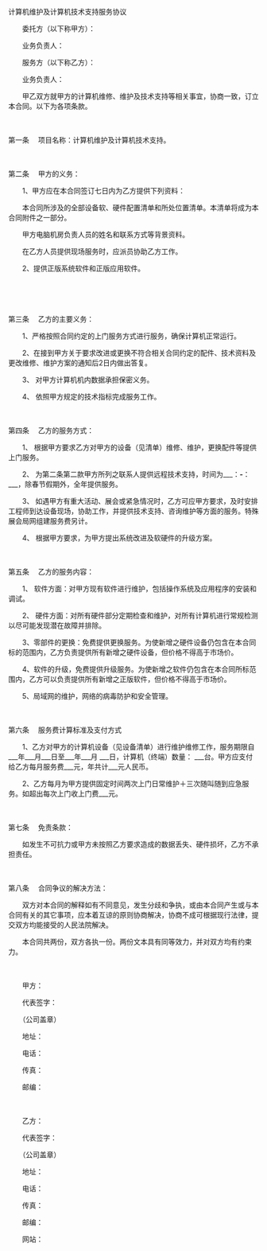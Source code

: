 



计算机维护及计算机技术支持服务协议



 

　　委托方（以下称甲方）：

　　业务负责人：　　

　　服务方（以下称乙方）：

　　业务负责人：　　

　　甲乙双方就甲方的计算机维修、维护及技术支持等相关事宜，协商一致，订立本合同。以下为各项条款。

　　

第一条
　项目名称：计算机维护及计算机技术支持。

　　

第二条
　甲方的义务：

　　1、甲方应在本合同签订七日内为乙方提供下列资料：

　　本合同所涉及的全部设备软、硬件配置清单和所处位置清单。本清单将成为本合同附件之一部分。

　　甲方电脑机房负责人员的姓名和联系方式等背景资料。

　　在乙方人员提供现场服务时，应派员协助乙方工作。

　　2、提供正版系统软件和正版应用软件。

　　

　　

第三条
　乙方的主要义务：

　　1、严格按照合同约定的上门服务方式进行服务，确保计算机正常运行。

　　2、在接到甲方关于要求改进或更换不符合相关合同约定的配件、技术资料及更改维修、维护方案的通知后2日内做出答复。

　　3、 对甲方计算机机内数据承担保密义务。

　　4、 依照甲方规定的技术指标完成服务工作。

　　

第四条
　乙方的服务方式：

　　1、 根据甲方要求乙方对甲方的设备（见清单）维修、维护，更换配件等提供上门服务。

　　2、 为第二条第二款甲方所列之联系人提供远程技术支持，时间为___：___-___：___，除春节假期外，全年提供服务。

　　3、 如遇甲方有重大活动、展会或紧急情况时，乙方可应甲方要求，及时安排工程师到达设备现场，协助工作，并提供技术支持、咨询维护等方面的服务。特殊展会局网组建服务费另计。

　　4、 根据甲方要求，为甲方提出系统改进及软硬件的升级方案。

　　

第五条
　乙方的服务内容：

　　1、 软件方面：对甲方现有软件进行维护，包括操作系统及应用程序的安装和调试。

　　2、 硬件方面：对所有硬件部分定期检查和维护，对所有计算机进行常规检测以尽可能发现潜在故障并排除。

　　3、零部件的更换：免费提供更换服务。为使新增之硬件设备仍包含在本合同标的范围内，乙方负责提供所有新增之硬件设备，但价格不得高于市场价。

　　4、软件的升级，免费提供升级服务。为使新增之软件仍包含在本合同所标范围内，乙方可以负责提供所有新增之正版软件，但价格不得高于市场价。

　　5、局域网的维护，网络的病毒防护和安全管理。

　　

第六条
　服务费计算标准及支付方式

　　1、乙方对甲方的计算机设备（见设备清单）进行维护维修工作，服务期限自___年___月___日至___年___月 ___日，计算机（终端）数量： ___台。甲方应支付给乙方每月服务费___元，年共计___元人民币。

　　2、乙方每月为甲方提供固定时间两次上门日常维护＋三次随叫随到应急服务。如超出每次上门收上门费___元。

　　

第七条
　免责条款：

　　如发生不可抗力或甲方未按照乙方要求造成的数据丢失、硬件损坏，乙方不承担责任。

　　

第八条
　合同争议的解决方法：

　　双方对本合同的解释如有不同意见，发生分歧和争执，或由本合同产生或与本合同有关的其它事项，应本着互谅的原则协商解决，协商不成可根据现行法律，提交双方均能接受的人民法院解决。

　　本合同共两份，双方各执一份。两份文本具有同等效力，并对双方均有约束力。　　

　　

　　甲方：

　　代表签字：

　　（公司盖章）

　　地址：

　　电话：

　　传真：

　　邮编：　　

　　

　　乙方： 

　　代表签字：

　　（公司盖章）

　　地址：

　　电话：

　　传真：

　　邮编：

　　网站：